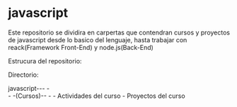 # javascript

Este repositorio se dividira en carpertas que contendran cursos y proyectos de javascript desde lo basico del lenguaje, hasta trabajar con reack(Framework Front-End) y node.js(Back-End)


Estrucura del repositorio:

Directorio:

javascript---
            -    
            -
            -(Cursos)--
                      -
                      - Actividades del curso
                      - Proyectos del curso 
                    